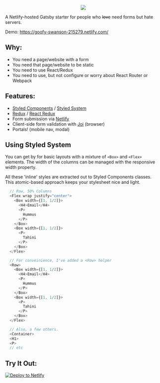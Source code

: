 <p align="center"> <img src="https://user-images.githubusercontent.com/3103241/33089417-63897496-cea5-11e7-8d35-2b5c414944eb.png"/> </p>

A Netlify-hosted Gatsby starter for people who <del>love</del> need forms but hate servers.

Demo: https://goofy-swanson-215279.netlify.com/

## Why:

* You need a page/website with a form
* You need that page/website to be static
* You need to use React/Redux
* You need to use, but not configure or worry about React Router or Webpack

## Features:

*  [Styled Components](https://github.com/styled-components) / [Styled System](https://github.com/jxnblk/styled-system) 
*  [Redux](https://github.com/reactjs/redux) / [React Redux](https://github.com/reactjs/react-redux)
*  Form submission via [Netlify](https://www.netlify.com/)
*  Client-side form validation with [Joi](https://github.com/jeffbski/joi-browser) (browser)
*  Portals! (mobile nav, modal)

## Using Styled System

You can get by for basic layouts with a mixture of `<Box>` and `<Flex>` elements.
The width of the columns can be managed with the responsive width property. 

All these 'inline' styles are extracted out to Styled Components classes. This atomic-based
approach keeps your stylesheet nice and light.

```js
  // Row, 50% Columns
  <Flex wrap justify="center">
    <Box width={[1, 1/2]}>
      <H4>Email</H4>
      <P>
        Hummus
      </P>
    </Box>
    <Box width={[1, 1/2]}>
      <P>
        Tahini
      </P>
    </Box>
  </Flex>
```

```js
  // For conveinience, I've added a <Row> helper
  <Row>
    <Box width={[1, 1/2]}>
      <H4>Email</H4>
      <P>
        Hummus
      </P>
    </Box>
    <Box width={[1, 1/2]}>
      <P>
        Tahini
      </P>
    </Box>
  </Flex>
```

```js
  // Also, a few others.
  <Container>
  <H1>
  <P>
  // etc
```

## Try It Out:

[![Deploy to Netlify](https://www.netlify.com/img/deploy/button.svg)](https://app.netlify.com/start/deploy?repository=https://github.com/hew/paprika)
